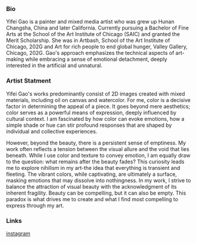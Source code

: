 ### Bio

Yifei Gao is a painter and mixed media artist who was grew up Hunan Changsha, China and later 
California. Currently pursuing a Bachelor of Fine Arts at the School of the Art
Institute of Chicago (SAIC) and granted the Merit Scholarship. She was in Artbash, School of
the Art Institute of Chicago, 202G and Art for rich people to end global hunger, Valley Gallery,
Chicago, 202G. Gao's approach emphasizes the technical aspects of art-making while
embracing a sense of emotional detachment, deeply interested in the artificial and unnatural.

### Artist Statment

Yifei Gao's works predominantly consist of 2D images created with mixed materials,
including oil on canvas and watercolor. For me, color is a decisive factor in determining the
appeal of a piece. It goes beyond mere aesthetics; color serves as a powerful means of
expression, deeply influenced by cultural context. I am fascinated by how color can evoke
emotions, how a simple shade or hue can stir profound responses that are shaped by individual
and collective experiences.

However, beyond the beauty, there is a persistent sense of emptiness. My work often
reflects a tension between the visual allure and the void that lies beneath. While I use color and
texture to convey emotion, I am equally draw to the question: what remains after the beauty
fades? This curiosity leads me to explore nihilism in my art-the idea that everything is
transient and fleeting. The vibrant colors, while captivating, are ultimately a surface, masking
emotions that may dissolve into nothingness. In my work, I strive to balance the attraction of
visual beauty with the acknowledgment of its inherent fragility. Beauty can be compelling, but
it can also be empty. This paradox is what drives me to create and what I find most compelling
to express through my art.

### Links

[instagram](https://www.instagram.com/fay_yifeigao_artwork/)
